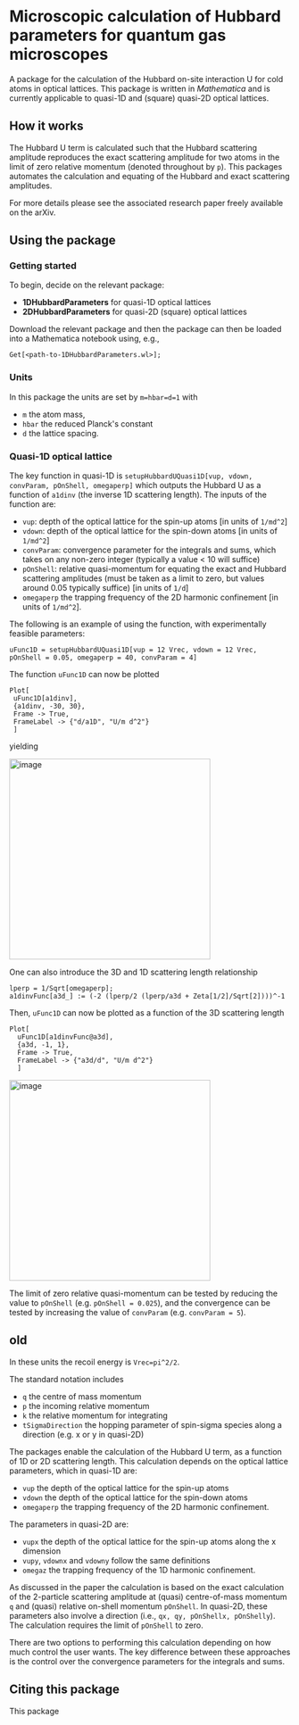 # Microscopic calculation of Hubbard parameters for quantum gas microscopes
A package for the calculation of the Hubbard on-site interaction U for cold atoms in optical lattices. This package is written in *Mathematica* and is currently applicable to quasi-1D and (square) quasi-2D optical lattices. 

## How it works

The Hubbard U term is calculated such that the Hubbard scattering amplitude reproduces the exact scattering amplitude for two atoms in the limit of zero relative momentum (denoted throughout by `p`). This packages automates the calculation and equating of the Hubbard and exact scattering amplitudes.

For more details please see the associated research paper freely available on the arXiv.

 ## Using the package
 
 ### Getting started
 To begin, decide on the relevant package:
 - **1DHubbardParameters** for quasi-1D optical lattices
 - **2DHubbardParameters** for quasi-2D (square) optical lattices

Download the relevant package and then the package can then be loaded into a Mathematica notebook using, e.g.,
```
Get[<path-to-1DHubbardParameters.wl>];
```

### Units
In this package the units are set by `m=hbar=d=1` with
* `m` the atom mass,
* `hbar` the reduced Planck's constant
* `d` the lattice spacing.


### Quasi-1D optical lattice
The key function in quasi-1D is `setupHubbardUQuasi1D[vup, vdown, convParam, pOnShell, omegaperp]` which outputs the Hubbard U as a function of `a1dinv` (the inverse 1D scattering length). The inputs of the function are:
* `vup`: depth of the optical lattice for the spin-up atoms [in units of `1/md^2`]
* `vdown`: depth of the optical lattice for the spin-down atoms [in units of `1/md^2`]
* `convParam`: convergence parameter for the integrals and sums, which takes on any non-zero integer (typically a value < 10 will suffice)
* `pOnShell`: relative quasi-momentum for equating the exact and Hubbard scattering amplitudes (must be taken as a limit to zero, but values around 0.05 typically suffice) [in units of `1/d`]
* `omegaperp` the trapping frequency of the 2D harmonic confinement [in units of `1/md^2`].

The following is an example of using the function, with experimentally feasible parameters:
```
uFunc1D = setupHubbardUQuasi1D[vup = 12 Vrec, vdown = 12 Vrec, pOnShell = 0.05, omegaperp = 40, convParam = 4]
```
The function `uFunc1D` can now be plotted
```
Plot[
 uFunc1D[a1dinv],
 {a1dinv, -30, 30},
 Frame -> True,
 FrameLabel -> {"d/a1D", "U/m d^2"}
 ]
```
yielding

<img width="360" alt="image" src="https://user-images.githubusercontent.com/93458010/179492129-5900721c-6021-43c1-a66e-70361cae7549.png">

One can also introduce the 3D and 1D scattering length relationship
```
lperp = 1/Sqrt[omegaperp];
a1dinvFunc[a3d_] := (-2 (lperp/2 (lperp/a3d + Zeta[1/2]/Sqrt[2])))^-1
```
Then, `uFunc1D` can now be plotted as a function of the 3D scattering length
```
Plot[
  uFunc1D[a1dinvFunc@a3d],
  {a3d, -1, 1},
  Frame -> True,
  FrameLabel -> {"a3d/d", "U/m d^2"}
  ]
```
<img width="360" alt="image" src="https://user-images.githubusercontent.com/93458010/179492844-a0319555-0599-45ba-9e67-b0f3370b5735.png">


The limit of zero relative quasi-momentum can be tested by reducing the value to `pOnShell` (e.g. `pOnShell = 0.025`), and the convergence can be tested by increasing the value of `convParam` (e.g. `convParam = 5`).




## old




In these units the recoil energy is `Vrec=pi^2/2`.

The standard notation includes
* `q` the centre of mass momentum
* `p` the incoming relative momentum
* `k` the relative momentum for integrating
* `tSigmaDirection` the hopping parameter of spin-sigma species along a direction (e.g. x or y in quasi-2D)




The packages enable the calculation of the Hubbard U term, as a function of 1D or 2D scattering length. This calculation depends on the optical lattice parameters, which in quasi-1D are:
* `vup` the depth of the optical lattice for the spin-up atoms
* `vdown` the depth of the optical lattice for the spin-down atoms
* `omegaperp` the trapping frequency of the 2D harmonic confinement.

The parameters in quasi-2D are:
* `vupx` the depth of the optical lattice for the spin-up atoms along the x dimension
* `vupy`, `vdownx` and `vdowny` follow the same definitions
* `omegaz` the trapping frequency of the 1D harmonic confinement.

As discussed in the paper the calculation is based on the exact calculation of the 2-particle scattering amplitude at (quasi) centre-of-mass momentum `q` and (quasi) relative on-shell momentum `pOnShell`. In quasi-2D, these parameters also involve a direction (i.e., `qx, qy, pOnShellx, pOnShelly`). The calculation requires the limit of `pOnShell` to zero.

There are two options to performing this calculation depending on how much control the user wants. The key difference between these approaches is the control over the convergence parameters for the integrals and sums.

 
 ## Citing this package
This package
